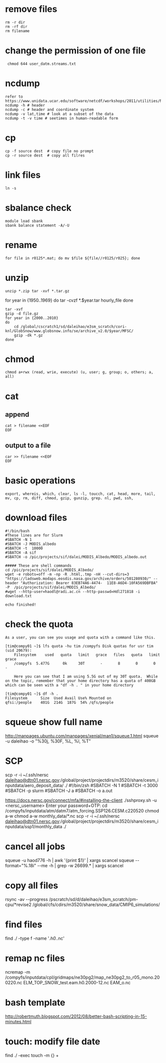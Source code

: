 # remove files
    rm -r dir
    rm -rf dir
    rm filename
# change the permission of one file   
     chmod 644 user_datm.streams.txt
# ncdump 
    refer to https://www.unidata.ucar.edu/software/netcdf/workshops/2011/utilities/Ncdump.html
    ncdump -h # header
    ncdump -c # header and coordinate system
    ncdump -v lat,time # look at a subset of the data
    ncdump -t -v time # seetimes in human-readable form
# cp
    cp -f source dest  # copy file no prompt
    cp -r source dest  # copy all filres
# link files
    ln -s 
# sbalance check
    module load sbank
    sbank balance statement -A/-U
# rename
    for file in r0125*.mat; do mv $file ${file//r0125/r025}; done
# unzip
    unzip *.zip tar -xvf *.tar.gz

for year in {1950..1969}
 do
tar -cvzf *.$year.tar hourly_file
 done


    tar -xvf 
    gzip -d file.gz
    for year in {2000..2010}
    do
	    cd /global/cscratch1/sd/daleihao/e3sm_scratch/cori-knl/GlobSnow/www.globsnow.info/se/archive_v2.0/$year/MFSC/
	    gzip -dk *.gz
    done
# chmod
    chmod a+rwx (read, wrie, execute) (u, user; g, group; o, others; a, all)
# cat
## append
    cat > filename <<EOF
    EOF
## output to a file
    car >> filename <<EOF
    EOF
# basic operations
    export, whereis, which, clear, ls -l, toucch, cat, head, more, tail, mv, cp, rm, diff, chmod, gzip, gunzip, grep. nl, pwd, ssh, 
    
# download files
    #!/bin/bash
    #These lines are for Slurm
    #SBATCH -N 1
    #SBATCH -J MODIS_albedo
    #SBATCH -t  10000
    #SBATCH -A sif
    #SBATCH -o /pic/projects/sif/dalei/MODIS_Albedo/MODIS_albedo.out

    ##### These are shell commands
    cd /pic/projects/sif/dalei/MODIS_Albedo/
    wget -e robots=off -m -np -R .html,.tmp -nH --cut-dirs=3 "https://ladsweb.modaps.eosdis.nasa.gov/archive/orders/501280930/" --header "Authorization: Bearer 83EB74A6-4474-  11E8-A6D4-10FA569DBFBA" -P  /pic/projects/sif/dalei/MODIS_Albedo/
    #wget --http-user=haodl@radi.ac.cn --http-passwd=Hdl271818 -i download.txt

    echo finished!
    
  # check the quota
  
    As a user, you can see you usage and quota with a command like this.

    [tim@compy01 ~]$ lfs quota -hu tim /compyfs Disk quotas for usr tim (uid 20679):
        Filesystem    used   quota   limit   grace   files   quota   limit   grace
        /compyfs  5.477G      0k     30T       -       8       0       0       -

        Here you can see that I am using 5.5G out of my 30T quota.  While on the topic, remember that your home directory has a quota of 400GB which can be seen with a "df -h . " in your home directory

    [tim@compy01 ~]$ df -h .
    Filesystem      Size  Used Avail Use% Mounted on
    qfsi:/people    401G  214G  187G  54% /qfs/people

# squeue show full name
http://manpages.ubuntu.com/manpages/xenial/man1/squeue.1.html
 squeue -u daleihao -o "%30j, %30F, %L, %l, %T"

# SCP
scp -r -i ~/.ssh/nersc daleihao@dtn01.nersc.gov:/global/project/projectdirs/m3520/share/cesm_inputdata/aero_deposit_data/  ./
#!/bin/zsh
#SBATCH -N 1
#SBATCH -t 3000
#SBATCH -p slurm
#SBATCH -J a
#SBATCH -o a.out

https://docs.nersc.gov/connect/mfa/#installing-the-client
./sshproxy.sh -u <nersc_username>
Enter your password+OTP:
cd /compyfs/inputdata/atm/datm7/atm_forcing.SSP126.CESM.c220520
chmod a-w  chmod a-w  monthly_data/*.nc
scp -r -i ~/.ssh/nersc daleihao@dtn01.nersc.gov:/global/project/projectdirs/m3520/share/cesm_inputdata/ssp1/monthly_data  ./

# cancel all jobs
squeue -u haod776 -h | awk '{print $1}' | xargs scancel
squeue --format="%.18i" --me -h | grep -w 26699.* | xargs scancel

# copy all files
rsync -av --progress  /pscratch/sd/d/daleihao/e3sm_scratch/pm-cpu/*revise2 /global/cfs/cdirs/m3520/share/snow_data/CMIP6_simulations/

# find files
find ./ -type f -name '*.h0.*.nc'

# remap nc files
ncremap -m /compyfs/inputdata/cpl/gridmaps/ne30pg2/map_ne30pg2_to_r05_mono.200220.nc  ELM_TOP_SNOW_test.eam.h0.2000-12.nc EAM_o.nc

# bash template
http://robertmuth.blogspot.com/2012/08/better-bash-scripting-in-15-minutes.html

# touch: modify file date 
find ./ -exec touch -m {} +
